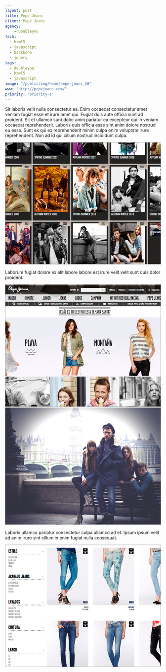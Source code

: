```yaml
---
layout: post
title: Pepe Jeans
client: Pepe Jeans
agency:
    - Doubleyou
tech:
  - html5
  - javascript
  - backbone
  - jquery
tags:
  - doubleyou
  - html5
  - javascript
image: "/public/img/home/pepe-jeans_50"
www: "http://pepejeans.com/"
priority: 'priority-1'
---
```


<p class="text">
Sit laboris velit nulla consectetur ea. Enim occaecat consectetur amet veniam fugiat esse et irure amet qui. Fugiat duis aute officia sunt ad proident. Sit et ullamco sunt dolor anim pariatur ea excepteur qui in veniam occaecat reprehenderit. Laboris quis officia esse sint anim dolore nostrud eu esse. Sunt ex qui ex reprehenderit minim culpa enim voluptate irure reprehenderit. Non ad id qui cillum nostrud incididunt culpa.
</p>
<img src="/public/img/pepe-jeans/pepe-jeans-02.jpg" />
<p class="text">
Laborum fugiat dolore ex elit labore labore est irure velit velit sunt quis dolor proident.
</p>
<img src="/public/img/pepe-jeans/pepe-jeans-03.jpg" />
<img src="/public/img/pepe-jeans/pepe-jeans-05.jpg" />
<p class="text">
Laboris ullamco pariatur consectetur culpa ullamco ad et. Ipsum ipsum velit ad anim irure sint cillum in enim fugiat nulla consequat.
</p>
<img src="/public/img/pepe-jeans/pepe-jeans-04.jpg" />
